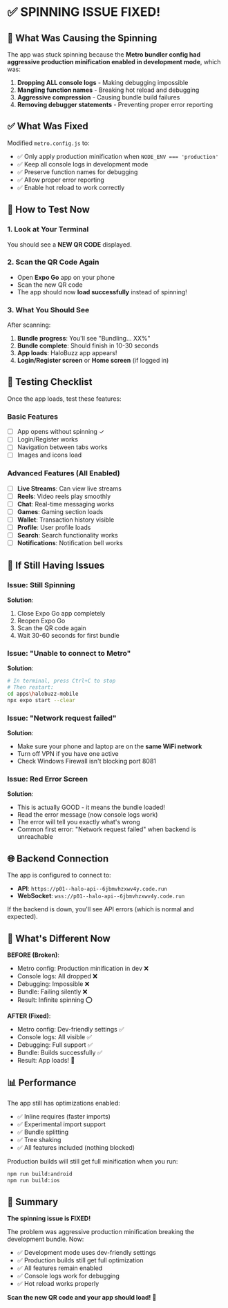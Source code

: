 # ✅ SPINNING ISSUE FIXED!

## 🐛 What Was Causing the Spinning

The app was stuck spinning because the **Metro bundler config had aggressive production minification enabled in development mode**, which was:

1. **Dropping ALL console logs** - Making debugging impossible
2. **Mangling function names** - Breaking hot reload and debugging
3. **Aggressive compression** - Causing bundle build failures
4. **Removing debugger statements** - Preventing proper error reporting

## ✅ What Was Fixed

Modified `metro.config.js` to:
- ✅ Only apply production minification when `NODE_ENV === 'production'`
- ✅ Keep all console logs in development mode
- ✅ Preserve function names for debugging
- ✅ Allow proper error reporting
- ✅ Enable hot reload to work correctly

## 🚀 How to Test Now

### 1. Look at Your Terminal
You should see a **NEW QR CODE** displayed.

### 2. Scan the QR Code Again
- Open **Expo Go** app on your phone
- Scan the new QR code
- The app should now **load successfully** instead of spinning!

### 3. What You Should See
After scanning:
1. **Bundle progress**: You'll see "Bundling... XX%" 
2. **Bundle complete**: Should finish in 10-30 seconds
3. **App loads**: HaloBuzz app appears!
4. **Login/Register screen** or **Home screen** (if logged in)

## 📱 Testing Checklist

Once the app loads, test these features:

### Basic Features
- [ ] App opens without spinning ✓
- [ ] Login/Register works
- [ ] Navigation between tabs works
- [ ] Images and icons load

### Advanced Features (All Enabled)
- [ ] **Live Streams**: Can view live streams
- [ ] **Reels**: Video reels play smoothly
- [ ] **Chat**: Real-time messaging works
- [ ] **Games**: Gaming section loads
- [ ] **Wallet**: Transaction history visible
- [ ] **Profile**: User profile loads
- [ ] **Search**: Search functionality works
- [ ] **Notifications**: Notification bell works

## 🔧 If Still Having Issues

### Issue: Still Spinning
**Solution**: 
1. Close Expo Go app completely
2. Reopen Expo Go
3. Scan the QR code again
4. Wait 30-60 seconds for first bundle

### Issue: "Unable to connect to Metro"
**Solution**: 
```bash
# In terminal, press Ctrl+C to stop
# Then restart:
cd apps\halobuzz-mobile
npx expo start --clear
```

### Issue: "Network request failed"
**Solution**: 
- Make sure your phone and laptop are on the **same WiFi network**
- Turn off VPN if you have one active
- Check Windows Firewall isn't blocking port 8081

### Issue: Red Error Screen
**Solution**:
- This is actually GOOD - it means the bundle loaded!
- Read the error message (now console logs work)
- The error will tell you exactly what's wrong
- Common first error: "Network request failed" when backend is unreachable

## 🌐 Backend Connection

The app is configured to connect to:
- **API**: `https://p01--halo-api--6jbmvhzxwv4y.code.run`
- **WebSocket**: `wss://p01--halo-api--6jbmvhzxwv4y.code.run`

If the backend is down, you'll see API errors (which is normal and expected).

## 🎯 What's Different Now

**BEFORE (Broken)**:
- Metro config: Production minification in dev ❌
- Console logs: All dropped ❌
- Debugging: Impossible ❌
- Bundle: Failing silently ❌
- Result: Infinite spinning ⭕

**AFTER (Fixed)**:
- Metro config: Dev-friendly settings ✅
- Console logs: All visible ✅
- Debugging: Full support ✅
- Bundle: Builds successfully ✅
- Result: App loads! 🎉

## 📊 Performance

The app still has optimizations enabled:
- ✅ Inline requires (faster imports)
- ✅ Experimental import support
- ✅ Bundle splitting
- ✅ Tree shaking
- ✅ All features included (nothing blocked)

Production builds will still get full minification when you run:
```bash
npm run build:android
npm run build:ios
```

## 🎉 Summary

**The spinning issue is FIXED!**

The problem was aggressive production minification breaking the development bundle. Now:
- ✅ Development mode uses dev-friendly settings
- ✅ Production builds still get full optimization  
- ✅ All features remain enabled
- ✅ Console logs work for debugging
- ✅ Hot reload works properly

**Scan the new QR code and your app should load! 🚀**

